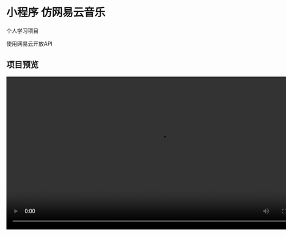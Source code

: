 # 小程序 仿网易云音乐

个人学习项目

使用网易云开放API

## 项目预览

<video width=800 controls src="./scree_record.mov" type="video/mp4">

<iframe width=800 src="./scree_record.mov">